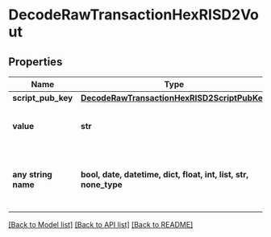 # DecodeRawTransactionHexRISD2Vout


## Properties
Name | Type | Description | Notes
------------ | ------------- | ------------- | -------------
**script_pub_key** | [**DecodeRawTransactionHexRISD2ScriptPubKey**](DecodeRawTransactionHexRISD2ScriptPubKey.md) |  | 
**value** | **str** | Represents the sent/received amount. | [optional] 
**any string name** | **bool, date, datetime, dict, float, int, list, str, none_type** | any string name can be used but the value must be the correct type | [optional]

[[Back to Model list]](../README.md#documentation-for-models) [[Back to API list]](../README.md#documentation-for-api-endpoints) [[Back to README]](../README.md)


